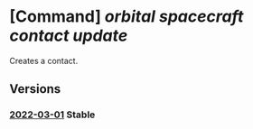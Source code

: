 # [Command] _orbital spacecraft contact update_

Creates a contact.

## Versions

### [2022-03-01](/Resources/mgmt-plane/L3N1YnNjcmlwdGlvbnMve30vcmVzb3VyY2Vncm91cHMve30vcHJvdmlkZXJzL21pY3Jvc29mdC5vcmJpdGFsL3NwYWNlY3JhZnRzL3t9L2NvbnRhY3RzL3t9/2022-03-01.xml) **Stable**

<!-- mgmt-plane /subscriptions/{}/resourcegroups/{}/providers/microsoft.orbital/spacecrafts/{}/contacts/{} 2022-03-01 -->
